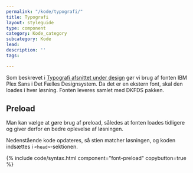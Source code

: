 ```yaml
---
permalink: "/kode/typografi/"
title: Typografi
layout: styleguide
type: component
category: Kode_category
subcategory: Kode
lead: 
description: ''
tags: 

---
```

Som beskrevet i <a href="/design/typografi/">Typografi afsnittet under design</a> gør vi brug af fonten IBM Plex Sans i Det Fælles Designsystem. Da det er en ekstern font, skal den loades i hver løsning. Fonten leveres samlet med DKFDS pakken.

## Preload

Man kan vælge at gøre brug af preload, således at fonten loades tidligere og giver derfor en bedre oplevelse af løsningen.

Nedenstående kode opdateres, så stien matcher løsningen, og koden indsættes i `<head>`-sektionen.

{% include code/syntax.html component="font-preload" copybutton=true %}

